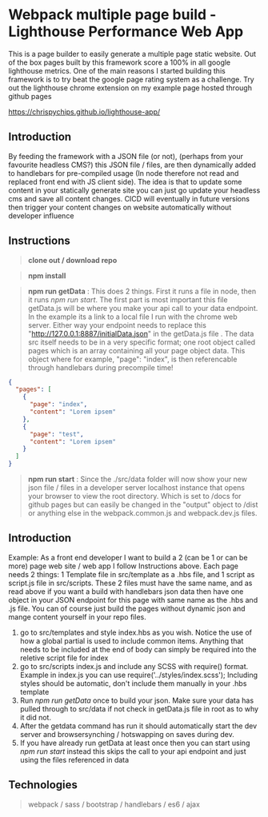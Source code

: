 # Webpack multiple page build - Lighthouse Performance Web App
This is a page builder to easily generate a multiple page static website. Out of the box pages built by this framework score a 100% in all google lighthouse metrics. One of the main reasons I started building this framework is to try beat the google page rating system as a challenge. Try out the lighthouse chrome extension on my example page hosted through github pages

https://chrispychips.github.io/lighthouse-app/

## Introduction
By feeding the framework with a JSON file (or not), (perhaps from your favourite headless CMS?) this JSON file / files, are then dynamically added to handlebars for pre-compiled usage (In node therefore not read and replaced front end with JS client side). The idea is that to update some content in your statically generate site you can just go update your headless cms and save all content changes. CICD will eventually in future versions then trigger your content changes on website automatically without developer influence

## Instructions
> **clone out / download repo**

> **npm install**

> **npm run getData** : This does 2 things. First it runs a file in node, then it runs *npm run start*. The first part is most important this file getData.js will be where you make your api call to your data endpoint. In the example its a link to a local file I run with the chrome web server. Either way your endpoint needs to replace this "http://127.0.0.1:8887/initialData.json" in the getData.js file . The data src itself needs to be in a very specific format; one root object called pages which is an array containing all your page object data. This object where for example, "page": "index", is then referencable through handlebars during precompile time!


```json
{
  "pages": [
    {
      "page": "index",
      "content": "Lorem ipsem"
    },
    {
      "page": "test",
      "content": "Lorem ipsem"
    }
  ]
}
```


> **npm run start** : Since the ./src/data folder will now show your new json file / files in a developer server localhost instance that opens your browser to view the root directory. Which is set to /docs for github pages but can easily be changed in the "output" object to /dist or anything else in the webpack.common.js and webpack.dev.js files.

## Introduction
Example: As a front end developer I want to build a 2 (can be 1 or can be more) page web site / web app I follow Instructions above. Each page needs 2 things: 1 Template file in src/template as a .hbs file, and 1 script as script.js file in src/scripts. These 2 files must have the same name, and as read above if you want a build with handlebars json data then have one object in your JSON endpoint for this page with same name as the .hbs and .js file.
You can of course just build the pages without dynamic json and mange content yourself in your repo files.

1. go to src/templates and style index.hbs as you wish. Notice the use of how a global partial is used to include common <head> items. Anything that needs to be included at the end of body can simply be required into the reletive script file for index
2. go to src/scripts index.js and include any SCSS with require() format. Example in index.js you can use require('../styles/index.scss'); Including styles should be automatic, don't include them manually in your .hbs template
3. Run *npm run getData* once to build your json. Make sure your data has pulled through to src/data if not check in getData.js file in root as to why it did not.
4. After the getdata command has run it should automatically start the dev server and browsersynching / hotswapping on saves during dev.
5. If you have already run getData at least once then you can start using *npm run start* instead this skips the call to your api endpoint and just using the files referenced in data

## Technologies
> webpack / sass / bootstrap / handlebars / es6 / ajax
